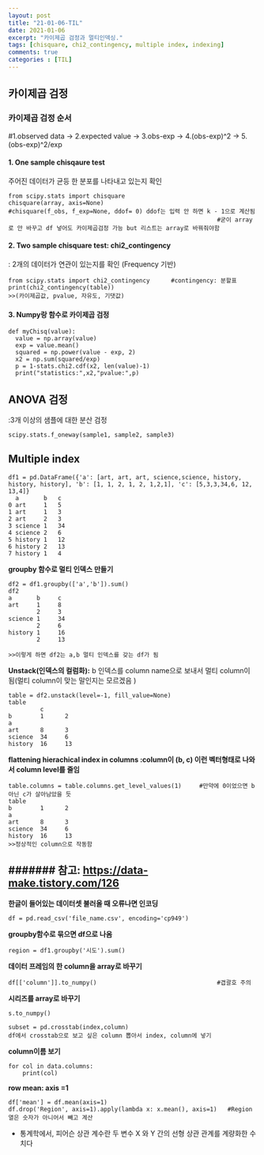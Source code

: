 ```yaml
---
layout: post
title: "21-01-06-TIL"
date: 2021-01-06
excerpt: "카이제곱 검정과 멀티인덱싱."
tags: [chisquare, chi2_contingency, multiple index, indexing]
comments: true
categories : [TIL]
---
```


## 카이제곱 검정
### 카이제곱 검정 순서
#1.observed data -> 2.expected value -> 3.obs-exp -> 4.(obs-exp)^2 -> 5.(obs-exp)^2/exp

#### 1. One sample chisqaure test
주어진 데이터가 균등 한 분포를 나타내고 있는지 확인
```
from scipy.stats import chisquare
chisquare(array, axis=None)                                #chisquare(f_obs, f_exp=None, ddof= 0) ddof는 입력 안 하면 k - 1으로 계산됨
                                                           #굳이 array로 안 바꾸고 df 넣어도 카이제곱검정 가능 but 리스트는 array로 바꿔줘야함
```

#### 2. Two sample chisquare test: chi2_contingency             
: 2개의 데이터가 연관이 있는지를 확인 (Frequency 기반)
```
from scipy.stats import chi2_contingency      #contingency: 분할표
print(chi2_contingency(table))
>>(카이제곱값, pvalue, 자유도, 기댓값)
```
#### 3. Numpy랑 함수로 카이제곱 검정
```
def myChisq(value):
  value = np.array(value)
  exp = value.mean()
  squared = np.power(value - exp, 2)
  x2 = np.sum(squared/exp)
  p = 1-stats.chi2.cdf(x2, len(value)-1)
  print("statistics:",x2,"pvalue:",p)
```
## ANOVA 검정
:3개 이상의 샘플에 대한 분산 검정
```
scipy.stats.f_oneway(sample1, sample2, sample3)
```
## Multiple index
```
df1 = pd.DataFrame({'a': [art, art, art, science,science, history, history, history], 'b': [1, 1, 2, 1, 2, 1,2,1], 'c': [5,3,3,34,6, 12, 13,4]}
  a       b   c
0 art     1   5
1 art     1   3
2 art     2   3
3 science 1   34
4 science 2   6
5 history 1   12
6 history 2   13
7 history 1   4
```
**groupby 함수로 멀티 인덱스 만들기**
```
df2 = df1.groupby(['a','b']).sum()
df2
a       b     c
art     1     8
        2     3
science 1     34
        2     6
history 1     16
        2     13

>>이렇게 하면 df2는 a,b 멀티 인덱스를 갖는 df가 됨
```

**Unstack(인덱스의 컬럼화):**
b 인덱스를 column name으로 보내서 멀티 column이 됨(멀티 column이 맞는 말인지는 모르겠음 )
```
table = df2.unstack(level=-1, fill_value=None)
table
         c
b        1      2
a
art      8      3
science  34     6
history  16     13
```

**flattening hierachical index in columns :column이 (b, c) 이런 벡터형태로 나와서 column level를 줄임**
```
table.columns = table.columns.get_level_values(1)     #만약에 0이었으면 b아닌 c가 살아남았을 듯
table
b        1      2
a
art      8      3
science  34     6
history  16     13
>>정상적인 column으로 작동함
```

####### 참고: https://data-make.tistory.com/126
-------

**한글이 들어있는 데이터셋 불러올 때 오류나면 인코딩**
```
df = pd.read_csv('file_name.csv', encoding='cp949') 
```

**groupby함수로 묶으면 df으로 나옴**
```
region = df1.groupby('시도').sum()
```
**데이터 프레임의 한 column을 array로 바꾸기**
```
df[['column']].to_numpy()                                  #겹괄호 주의
```
**시리즈를 array로 바꾸기**
```
s.to_numpy()
```
```
subset = pd.crosstab(index,column)
df에서 crosstab으로 보고 싶은 column 뽑아서 index, column에 넣기
```
**column이름 보기**
```
for col in data.columns: 
    print(col) 
```
**row mean: axis =1**
```
df['mean'] = df.mean(axis=1)
df.drop('Region', axis=1).apply(lambda x: x.mean(), axis=1)   #Region 열은 숫자가 아니어서 빼고 계산
```
* 통계학에서, 피어슨 상관 계수란 두 변수 X 와 Y 간의 선형 상관 관계를 계량화한 수치다